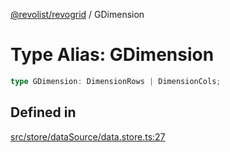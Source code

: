 [@revolist/revogrid](README.md) / GDimension

# Type Alias: GDimension

```ts
type GDimension: DimensionRows | DimensionCols;
```

## Defined in

[src/store/dataSource/data.store.ts:27](https://github.com/revolist/revogrid/blob/41a50f3812b438de1179c5db15e284c71422e9de/src/store/dataSource/data.store.ts#L27)
